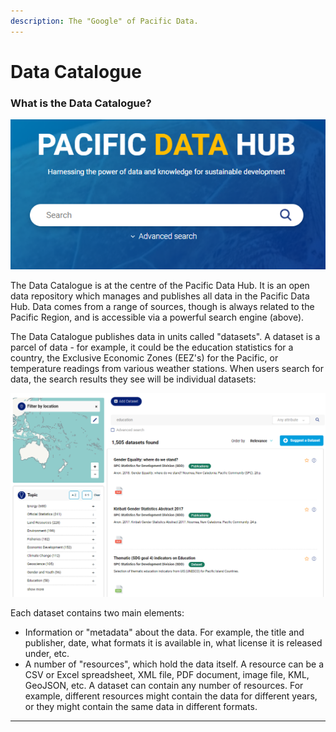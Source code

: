 ```yaml
---
description: The "Google" of Pacific Data.
---
```


# Data Catalogue

### What is the Data Catalogue?

![](../.gitbook/assets/pdh-catalogue-main-search.png)

The Data Catalogue is at the centre of the Pacific Data Hub. It is an open data repository which manages and publishes all data in the Pacific Data Hub. Data comes from a range of sources, though is always related to the Pacific Region, and is accessible via a powerful search engine (above).

The Data Catalogue publishes data in units called "datasets". A dataset is a parcel of data - for example, it could be the education statistics for a country, the Exclusive Economic Zones (EEZ's) for the Pacific, or temperature readings from various weather stations. When users search for data, the search results they see will be individual datasets:&#x20;

![](../.gitbook/assets/pdh-catalogue-main-search2.png)

Each dataset contains two main elements:

* Information or "metadata" about the data. For example, the title and publisher, date, what formats it is available in, what license it is released under, etc.
* A number of "resources", which hold the data itself. A resource can be a CSV or Excel spreadsheet, XML file, PDF document, image file, KML, GeoJSON, etc. A dataset can contain any number of resources. For example, different resources might contain the data for different years, or they might contain the same data in different formats.&#x20;

****



